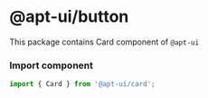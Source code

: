 # @apt-ui/button

This package contains Card component of ```@apt-ui```

### Import component
```js
import { Card } from '@apt-ui/card';
```